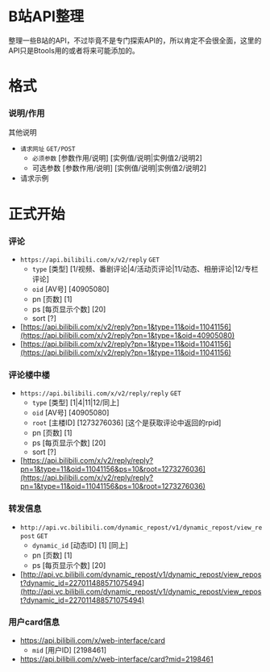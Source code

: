 # B站API整理

整理一些B站的API，不过毕竟不是专门探索API的，所以肯定不会很全面，这里的API只是Btools用的或者将来可能添加的。

# 格式

### 说明/作用
其他说明
* `请求网址` `GET/POST`
   * `必须参数` [参数作用/说明] [实例值/说明|实例值2/说明2]
   * 可选参数 [参数作用/说明] [实例值/说明|实例值2/说明2]
* 请求示例

# 正式开始

### 评论
* `https://api.bilibili.com/x/v2/reply` `GET`
   * `type` [类型] [1/视频、番剧评论|4/活动页评论|11/动态、相册评论|12/专栏评论]
   * `oid` [AV号] [40905080]
   * pn [页数] [1]
   * ps [每页显示个数] [20]
   * sort [?]
* [https://api.bilibili.com/x/v2/reply?pn=1&type=11&oid=11041156](https://api.bilibili.com/x/v2/reply?pn=1&type=1&oid=40905080)
* [https://api.bilibili.com/x/v2/reply?pn=1&type=11&oid=11041156](https://api.bilibili.com/x/v2/reply?pn=1&type=11&oid=11041156)

### 评论楼中楼
* `https://api.bilibili.com/x/v2/reply/reply` `GET`
   * `type` [类型] [1|4|11|12/同上]
   * `oid` [AV号] [40905080]
   * `root` [主楼ID] [1273276036] [这个是获取评论中返回的rpid]
   * pn [页数] [1]
   * ps [每页显示个数] [20]
   * sort [?]
* [https://api.bilibili.com/x/v2/reply/reply?pn=1&type=11&oid=11041156&ps=10&root=1273276036](https://api.bilibili.com/x/v2/reply/reply?pn=1&type=11&oid=11041156&ps=10&root=1273276036)

### 转发信息
* `http://api.vc.bilibili.com/dynamic_repost/v1/dynamic_repost/view_repost` `GET`
   * `dynamic_id` [动态ID] [1] [同上]
   * pn [页数] [1]
   * ps [每页显示个数] [20]
* [http://api.vc.bilibili.com/dynamic_repost/v1/dynamic_repost/view_repost?dynamic_id=227011488571075494](http://api.vc.bilibili.com/dynamic_repost/v1/dynamic_repost/view_repost?dynamic_id=227011488571075494)

### 用户card信息
* https://api.bilibili.com/x/web-interface/card
   * `mid` [用户ID] [2198461]
* https://api.bilibili.com/x/web-interface/card?mid=2198461
